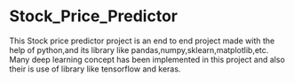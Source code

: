 # Stock_Price_Predictor
This Stock price predictor project is an end to end project made with the help of python,and its library like pandas,numpy,sklearn,matplotlib,etc.
Many deep learning concept has been implemented in this project and also their is use of library like tensorflow and keras.
